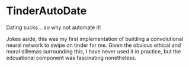 # TinderAutoDate

Dating sucks... so why not automate it!

Jokes aside, this was my first implementation of building a convolutional neural network to swipe on tinder for me. Given the obvious ethical and moral dillemas surrounding this, I have never used it in practice, but the edcuational component was fascinating nonetheless. 

